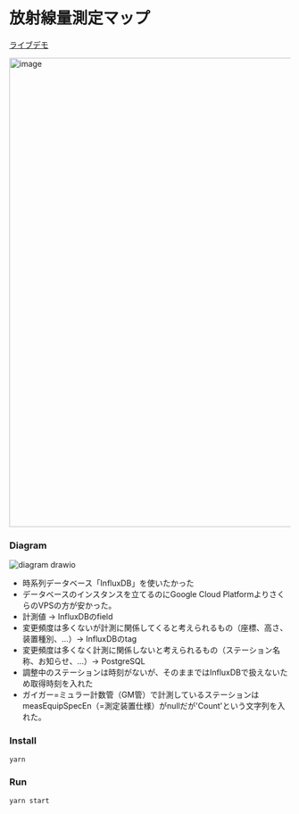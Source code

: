 # 放射線量測定マップ

[ライブデモ](https://viewer-eyamisplua-an.a.run.app/#7.29/37.114/139.596)

<img width="841" alt="image" src="https://github.com/seotaro/radioactivity-map/assets/46148606/960848ee-71a8-4a2e-8d7c-fda7f321b5ba">

### Diagram

![diagram drawio](https://github.com/seotaro/radioactivity-map/assets/46148606/a616735f-ef78-4677-a6f5-e5f514726c83)

- 時系列データベース「InfluxDB」を使いたかった
- データベースのインスタンスを立てるのにGoogle Cloud PlatformよりさくらのVPSの方が安かった。
- 計測値 → InfluxDBのfield
- 変更頻度は多くないが計測に関係してくると考えられるもの（座標、高さ、装置種別、...）→ InfluxDBのtag
- 変更頻度は多くなく計測に関係しないと考えられるもの（ステーション名称、お知らせ、...）→ PostgreSQL
- 調整中のステーションは時刻がないが、そのままではInfluxDBで扱えないため取得時刻を入れた
- ガイガー=ミュラー計数管（GM管）で計測しているステーションはmeasEquipSpecEn（=測定装置仕様）がnullだが'Count'という文字列を入れた。

### Install

```bash
yarn
```

### Run

```bash
yarn start
```
